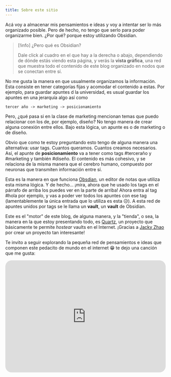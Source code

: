 ```yaml
---
title: Sobre este sitio
---
```



 Acá voy a almacenar mis pensamientos e ideas y voy a intentar ser lo más organizado posible. Pero de hecho, no tengo que serlo para poder organizarme bien. ¿Por qué? porque estoy utilizando Obsidian. 
 
 > [!info] ¿Pero qué es Obsidian?
> 
> Dale click al cuadro en el que hay a la derecha o abajo, dependiendo de dónde estás viendo esta página, y verás la **vista gráfica**, una red que muestra todo el contenido de este blog organizado en nodos que se conectan entre sí.

No me gusta la manera en que usualmente organizamos la información. Esta consiste en tener categorías fijas y acomodar el contenido a estas. Por ejemplo, para guardar apuntes d la universidad, es usual guardar los apuntes en una jerarquía algo así como 

`tercer año -> marketing -> posicionamiento`

Pero, ¿qué pasa si en la clase de marketing mencionan temas que puedo relacionar con los de, por ejemplo, diseño? No tengo manera de crear alguna conexión entre ellos. Bajo esta lógica, un apunte es o de marketing o de diseño.

Obvio que como te estoy preguntando esto tengo de alguna manera una alternativa: usar tags. Cuantos queramos. Cuantos creamos necesarios. Así, el apunte de **posicionamiento** va a tener como tags #terceraño y #marketing y también #diseño.  El contenido es más cohesivo, y se relaciona de la misma manera que el cerebro humano, compuesto por neuronas que transmiten información entre sí.

Esta es la manera en que funciona  [Obsdian](https://obsidian.md/), un editor de notas que utiliza esta misma lógica. Y de hecho... ¡mira, ahora que he usado los tags en el párrafo de arriba los puedes ver en la parte de arriba! Ahora entra al tag #hola por ejemplo, y vas a poder ver todos los apuntes con ese tag (lamentablemente la única entrada que lo utiliza es esta 😥​). A esta red de apuntes unidos por tags se le llama un **vault**, un **vault** de Obsidian.

Este es el "motor" de este blog, de alguna manera, y la "tienda", o sea, la manera en la que estoy presentando todo, es [Quartz](https://quartz.jzhao.xyz/), un proyecto que básicamente te permite *hostear* vaults en el Internet. ¡Gracias a [Jacky Zhao](https://jzhao.xyz/) por crear un proyecto tan interesante!

Te invito a seguir explorando la pequeña red de pensamientos e ideas que componen este pedacito de mundo en el internet 😁​ te dejo una canción que me gusta:

<iframe style="border-radius:20px" src="https://open.spotify.com/embed/track/4crzVIHusWSxAi668v9xlI?utm_source=generator" width="100%" height="352" frameBorder="0" allowfullscreen="" allow="autoplay; clipboard-write; encrypted-media; fullscreen; picture-in-picture" loading="lazy"></iframe>
